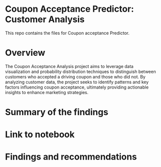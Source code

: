 # Coupon Acceptance Predictor: Customer Analysis
This repo contains the files for Coupon acceptance Predictor.

# Overview

The Coupon Acceptance Analysis project aims to leverage data visualization and probability distribution techniques to distinguish between customers who accepted a driving coupon and those who did not. By analyzing customer data, the project seeks to identify patterns and key factors influencing coupon acceptance, ultimately providing actionable insights to enhance marketing strategies.

# Summary of the findings


# Link to notebook


# Findings and recommendations



